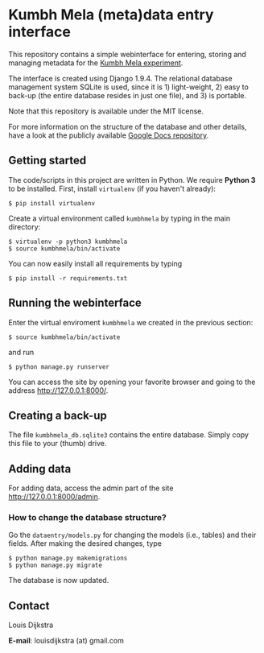 Kumbh Mela (meta)data entry interface 
=====================================

This repository contains a simple webinterface for entering, storing and 
managing metadata for the [Kumbh Mela experiment][1].  

The interface is created using Django 1.9.4. The relational database
management system SQLite is used, since it is 1) light-weight, 2) easy 
to back-up (the entire database resides in just one file), and 
3) is portable. 

Note that this repository is available under the MIT license. 

For more information on the structure of the database and other details, have a look at the publicly available [Google Docs repository][2].  

## Getting started

The code/scripts in this project are written in Python. We require __Python 3__ to be installed. First, install `virtualenv` (if you haven't already): 

    $ pip install virtualenv 

Create a virtual environment called `kumbhmela` by typing in the main directory: 

    $ virtualenv -p python3 kumbhmela
    $ source kumbhmela/bin/activate

You can now easily install all requirements by typing

    $ pip install -r requirements.txt

## Running the webinterface

Enter the virtual enviroment `kumbhmela` we created in the previous section: 

    $ source kumbhmela/bin/activate

and run

    $ python manage.py runserver

You can access the site by opening your favorite browser and going to the address <http://127.0.0.1:8000/>. 

## Creating a back-up

The file `kumbhmela_db.sqlite3` contains the entire database. Simply copy this file to your (thumb) drive. 

## Adding data

For adding data, access the admin part of the site <http://127.0.0.1:8000/admin>. 

### How to change the database structure? 

Go the `dataentry/models.py` for changing the models (i.e., tables) and 
their fields. After making the desired changes, type 
    
    $ python manage.py makemigrations 
    $ python manage.py migrate 

The database is now updated. 

## Contact

Louis Dijkstra

__E-mail__: louisdijkstra (at) gmail.com


[1]: http://www.the-kumbh-mela-experiment.com/

[2]: https://drive.google.com/folderview?id=0B__PctoLRkFyY3lvem1TMmFZX2c&usp=sharing

